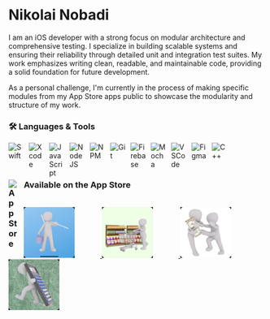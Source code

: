 # Nikolai Nobadi
I am an iOS developer with a strong focus on modular architecture and comprehensive testing. I specialize in building scalable systems and ensuring their reliability through detailed unit and integration test suites. My work emphasizes writing clean, readable, and maintainable code, providing a solid foundation for future development. 

As a personal challenge, I'm currently in the process of making specific modules from my App Store apps public to showcase the modularity and structure of my work.


### 🛠️ Languages & Tools
<img align="left" alt="Swift" width="30px" style="padding-right:10px;" src="https://cdn.jsdelivr.net/gh/devicons/devicon@latest/icons/swift/swift-original.svg"/>
<img align="left" alt="Xcode" width="30px" style="padding-right:10px;" img src="https://cdn.jsdelivr.net/gh/devicons/devicon@latest/icons/xcode/xcode-original.svg" />
<img align="left" alt="JavaScript" width="30px" style="padding-right:10px;" src="https://cdn.jsdelivr.net/gh/devicons/devicon/icons/javascript/javascript-plain.svg" />
<img align="left" alt="NodeJS" width="30px" style="padding-right:10px;" src="https://cdn.jsdelivr.net/gh/devicons/devicon/icons/nodejs/nodejs-original.svg" />
<img align="left" alt="NPM" width="30px" style="padding-right:10px;" img src="https://cdn.jsdelivr.net/gh/devicons/devicon@latest/icons/npm/npm-original-wordmark.svg" />
<img align="left" alt="Git" width="30px" style="padding-right:10px;" src="https://cdn.jsdelivr.net/gh/devicons/devicon/icons/git/git-original.svg" />
<img align="left" alt="Firebase" width="30px" style="padding-right:10px;" img src="https://cdn.jsdelivr.net/gh/devicons/devicon@latest/icons/firebase/firebase-original.svg" />
<img align="left" alt="Mocha" width="30px" style="padding-right:10px;" img src="https://cdn.jsdelivr.net/gh/devicons/devicon@latest/icons/mocha/mocha-original.svg" />
<img align="left" alt="VSCode" width="30px" style="padding-right:10px;" img src="https://cdn.jsdelivr.net/gh/devicons/devicon@latest/icons/vscode/vscode-original.svg" />
<img align="left" alt="Figma" width="30px" style="padding-right:10px;" img src="https://cdn.jsdelivr.net/gh/devicons/devicon@latest/icons/figma/figma-original.svg" />
<img align="left" alt="C++" width="30px" style="padding-right:10px;" src="https://cdn.jsdelivr.net/gh/devicons/devicon/icons/cplusplus/cplusplus-line.svg" />
<br />
<br />

#

### <img align="left" alt="App Store" width="20px" style="padding-right:10px;" src="https://upload.wikimedia.org/wikipedia/commons/6/67/App_Store_%28iOS%29.svg"/> Available on the App **Store**

<br />

<a href="https://apps.apple.com/app/icleanme/id1350310256">
    <img alt="iCleanMe" width="100px" style="padding-right:50px;" src="AppStoreIcons/iCleanMeIcon.jpg" >
</a>
<a href="https://apps.apple.com/us/app/igetgroceries/id1578530983">
    <img alt="iGetGroceries" width="100px" style="padding-right:50px;" src="AppStoreIcons/iGetGroceriesIcon.jpg" >
</a>
<a href="https://apps.apple.com/app/ioweyou-debt-tracker/id6450847298">
    <img alt="iOweYou" width="100px" style="padding-right:50px;"  src="AppStoreIcons/iOweYouIcon.jpg" >
</a>
<a href="https://apps.apple.com/us/app/iaddthree/id1389962750">
    <img alt="iAddThree" width="100px" style="padding-right:50px;" src="AppStoreIcons/iAddThreeIcon.jpg" >
</a>
